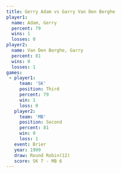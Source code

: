 ```yaml
---
title: Gerry Adam vs Garry Van Den Berghe
player1:                     
  name: Adam, Gerry          
  percent: 79                
  wins: 1                    
  losses: 0                  
player2:                     
  name: Van Den Berghe, Garry
  percent: 81                
  wins: 0                    
  losses: 1                  
games:
 - player1:         
     team: 'SK'     
     position: Third
     percent: 79    
     win: 1         
     loss: 0        
   player2:          
     team: 'MB'      
     position: Second
     percent: 81     
     win: 0          
     loss: 1         
   event: Brier         
   year: 1999           
   draw: Round Robin(12)
   score: SK 7 - MB 6   
---
```

